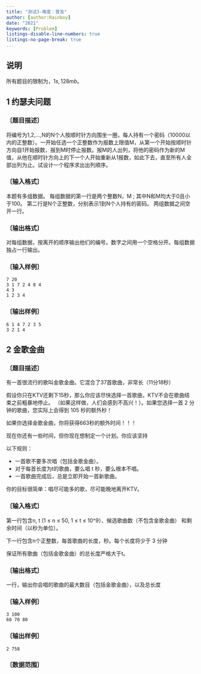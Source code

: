 ```yaml
---
title: "测试3-难度：普及"
author: [author:Rainboy]
date: "2021"
keywords: [Problem]
listings-disable-line-numbers: true
listings-no-page-break: true
...
```


## 说明

所有题目的限制为，$1s,128mb$。

## 1 约瑟夫问题

### 〔题目描述〕

将编号为1,2,...,N的N个人按顺时针方向围坐一圈，每人持有一个密码（10000以内的正整数）。一开始任选一个正整数作为报数上限值M，从第一个开始按顺时针方向自1开始报数，报到M时停止报数。报M的人出列，将他的密码作为新的M值，从他在顺时针方向上的下一个人开始重新从1报数，如此下去，直至所有人全部出列为止。试设计一个程序求出出列顺序。


### 〔输入格式〕

本题有多组数据。 每组数据的第一行是两个整数N，M ; 其中N和M均大于0且小于100。 第二行是N个正整数，分别表示1到N个人持有的密码。 两组数据之间空开一行。

### 〔输出格式〕

对每组数据，按离开的顺序输出他们的编号。数字之间用一个空格分开。每组数据独占一行输出。

### 〔输入样例〕

```plaintext
7 20
3 1 7 2 4 8 4
4 3
1 2 3 4
```

### 〔输出样例〕

```plaintext
6 1 4 7 2 3 5
3 2 1 4
```

## 2 金歌金曲

### 〔题目描述〕

有一首很流行的歌叫金歌金曲。它混合了37首歌曲，非常长（11分18秒）

假设你只在KTV还剩下15秒，那么你应该尽快选择一首歌曲，KTV不会在歌曲结束之前粗暴地停止。
（如果这样做，人们会感到不高兴！）。如果您选择一首 2 分钟的歌曲，您实际上会得到 105 秒的额外秒！

如果你选择金歌金曲，你将获得663秒的额外时间！！！

现在你还有一些时间，但你现在想制定一个计划。你应该坚持

以下规则：

- 一首歌不要多次唱（包括金歌金曲）。
- 对于每首长度为t的歌曲，要么唱 t 秒，要么根本不唱。
- 一首歌曲完成后，总是立即开始一首新歌曲。

你的目标很简单：唱尽可能多的歌，尽可能晚地离开KTV。

### 〔输入格式〕

第一行包含n, t (1 ≤ n ≤ 50, 1 ≤ t ≤ 10^9）、候选歌曲数（不包含金歌金曲） 和剩余时间（以秒为单位）。

下一行包含n个正整数，每首歌曲的长度，秒。每个长度将少于 3 分钟

保证所有歌曲（包括金歌金曲）的总长度严格大于t。

### 〔输出格式〕

一行，输出你会唱的歌曲的最大数目（包括金歌金曲），以及总长度

### 〔输入样例〕

```plaintext
3 100
60 70 80
```

### 〔输出样例〕

```plaintext
2 758
```

### 〔数据范围〕
